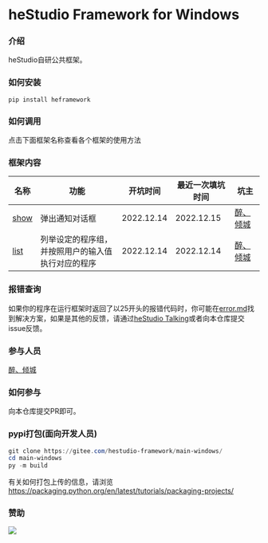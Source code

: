 # heStudio Framework for Windows

### 介绍
heStudio自研公共框架。

### 如何安装
```
pip install heframework
``` 

### 如何调用
点击下面框架名称查看各个框架的使用方法

### 框架内容
| 名称 | 功能 |开坑时间 | 最近一次填坑时间 | 坑主 |
|---|---|---|---|---|
| [show](https://gitee.com/hestudio-framework/main-windows/blob/master/docs/show.md) | 弹出通知对话框 | 2022.12.14 | 2022.12.15 | [醉、倾城](https://www.hestudio.org/about) |
| [list](https://gitee.com/hestudio-framework/main-windows/blob/master/docs/list.md) | 列举设定的程序组，并按照用户的输入值执行对应的程序 | 2022.12.14 | 2022.12.14 | [醉、倾城](https://www.hestudio.org/about) |

### 报错查询
如果你的程序在运行框架时返回了以25开头的报错代码时，你可能在[error.md](https://gitee.com/hestudio-framework/main-windows/blob/master/docs/error.md)找到解决方案，如果是其他的反馈，请通过[heStudio Talking](https://www.hestudio.org/talking)或者向本仓库提交issue反馈。

### 参与人员
[醉、倾城](https://www.hestudio.org/about)

### 如何参与
向本仓库提交PR即可。

### pypi打包(面向开发人员)
```powershell
git clone https://gitee.com/hestudio-framework/main-windows/
cd main-windows
py -m build
```
有关如何打包上传的信息，请浏览 https://packaging.python.org/en/latest/tutorials/packaging-projects/

### 赞助
[![](https://hestudio-server-image.oss-cn-hongkong.aliyuncs.com/2022/12/13/639873ce2d116.jpg)](https://afdian.net/a/hestudio)